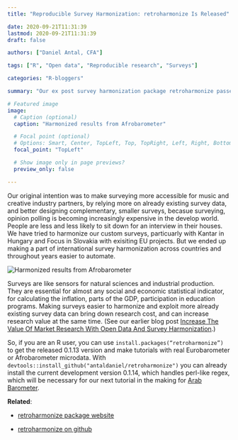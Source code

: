 ```yaml
---
title: "Reproducible Survey Harmonization: retroharmonize Is Released"

date: 2020-09-21T11:31:39
lastmod: 2020-09-21T11:31:39
draft: false

authors: ["Daniel Antal, CFA"]

tags: ["R", "Open data", "Reproducible research", "Surveys"]

categories: "R-bloggers"

summary: "Our ex post survey harmonization package retroharmonize passed all automated tests and peer-reviews and was released today on CRAN."

# Featured image
image:
  # Caption (optional)
  caption: "Harmonized results from Afrobarometer"

  # Focal point (optional)
  # Options: Smart, Center, TopLeft, Top, TopRight, Left, Right, BottomLeft, Bottom, BottomRight
  focal_point: "TopLeft"

  # Show image only in page previews?
  preview_only: false

---
```


Our original intention was to make surveying more accessible for music and creative industry partners, by relying more on already existing survey data, and better designing complementary, smaller surveys, becasue surveying, opinion polling is becoming increasingly expensive in the develop world.  People are less and less likely to sit down for an interview in their houses.  We have tried to harmonize our custom surveys, particuarly with Kantar in Hungary and Focus in Slovakia with exisiting EU projects.  But we ended up making a part of international survey harmonization across countries and throughout years easier to automate.

![Harmonized results from Afrobarometer](/img/packages/ab_plot1.png)

Surveys are like sensors for natural sciences and industrial production. They are essential for almost any social and economic statistical indicator, for calculating the inflation, parts of the GDP, participation in education programs.  Making surveys easier to harmonize and exploit more already existing survey data can bring down research cost, and can increase research value at the same time. (See our earlier blog post [Increase The Value Of Market Research With Open Data And Survey Harmonization](https://dataobservatory.eu/post/2020-07-10-retroharmonize/).)

So, if you are an R user, you can use `install.packages(“retroharmonize”)` to get the released 0.1.13 version and make tutorials with real Eurobarometer or Afrobarometer microdata.  With `devtools::install_github("antaldaniel/retroharmonize")` you can already install the current development version 0.1.14, which handles perl-like regex, which will be necessary for our next tutorial in the making for [Arab Barometer](https://www.arabbarometer.org/). 

**Related**:

* [retroharmonize package website](https://retroharmonize.dataobservatory.eu/)

* [retroharmonize on github](https://github.com/antaldaniel/retroharmonize/)


